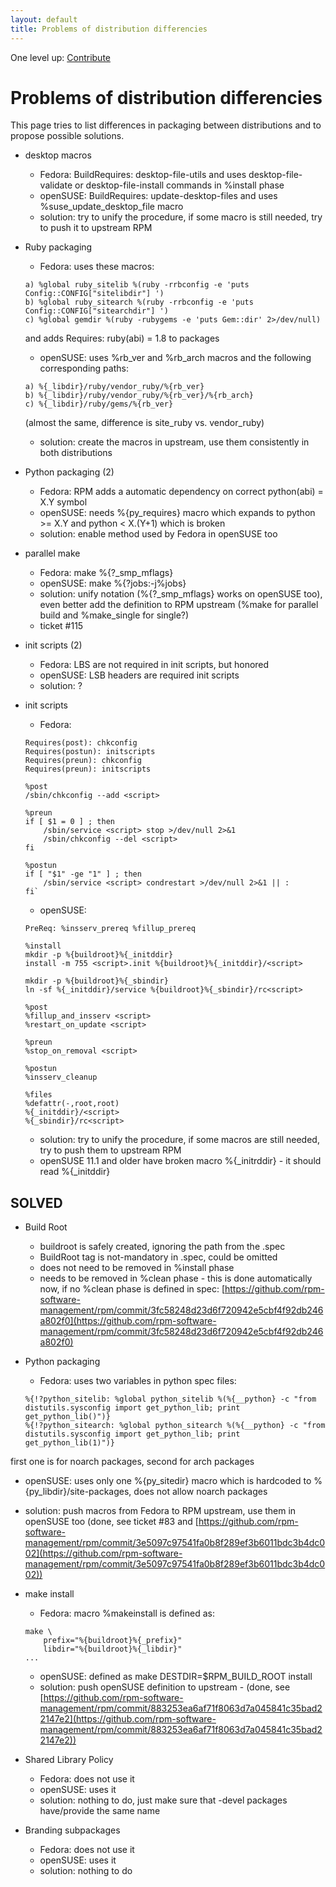 ```yaml
---
layout: default
title: Problems of distribution differencies
---
```

One level up: [Contribute](../contribute.html)

# Problems of distribution differencies


This page tries to list differences in packaging between distributions and to propose possible solutions.

* desktop macros
    * Fedora: BuildRequires: desktop-file-utils and uses desktop-file-validate or desktop-file-install commands in %install phase
    * openSUSE: BuildRequires: update-desktop-files and uses %suse_update_desktop_file macro
    * solution: try to unify the procedure, if some macro is still needed, try to push it to upstream RPM 

* Ruby packaging

    * Fedora: uses these macros:
    ```
    a) %global ruby_sitelib %(ruby -rrbconfig -e 'puts Config::CONFIG["sitelibdir"] ')
    b) %global ruby_sitearch %(ruby -rrbconfig -e 'puts Config::CONFIG["sitearchdir"] ')
    c) %global gemdir %(ruby -rubygems -e 'puts Gem::dir' 2>/dev/null)
    ```
    and adds Requires: ruby(abi) = 1.8 to packages

    * openSUSE: uses %rb_ver and %rb_arch macros and the following corresponding paths:
    ```
    a) %{_libdir}/ruby/vendor_ruby/%{rb_ver}
    b) %{_libdir}/ruby/vendor_ruby/%{rb_ver}/%{rb_arch}
    c) %{_libdir}/ruby/gems/%{rb_ver}
    ```
    (almost the same, difference is site_ruby vs. vendor_ruby)

    * solution: create the macros in upstream, use them consistently in both distributions 

* Python packaging (2)

    * Fedora: RPM adds a automatic dependency on correct python(abi) = X.Y symbol
    * openSUSE: needs %{py_requires} macro which expands to python >= X.Y and python < X.(Y+1) which is broken
    * solution: enable method used by Fedora in openSUSE too 

* parallel make

    * Fedora: make %{?_smp_mflags}
    * openSUSE: make %{?jobs:-j%jobs}
    * solution: unify notation (%{?_smp_mflags} works on openSUSE too), even better add the definition to RPM upstream (%make for parallel build and %make_single for single?)
    * ticket #115 

* init scripts (2)

    * Fedora: LBS are not required in init scripts, but honored
    * openSUSE: LSB headers are required init scripts
    * solution: ? 

* init scripts

    * Fedora:
    ```
    Requires(post): chkconfig
    Requires(postun): initscripts
    Requires(preun): chkconfig
    Requires(preun): initscripts

    %post
    /sbin/chkconfig --add <script>

    %preun
    if [ $1 = 0 ] ; then
        /sbin/service <script> stop >/dev/null 2>&1
        /sbin/chkconfig --del <script>
    fi

    %postun
    if [ "$1" -ge "1" ] ; then
        /sbin/service <script> condrestart >/dev/null 2>&1 || :
    fi`
    ```
    * openSUSE:
    ```
    PreReq: %insserv_prereq %fillup_prereq

    %install
    mkdir -p %{buildroot}%{_initddir}
    install -m 755 <script>.init %{buildroot}%{_initddir}/<script>

    mkdir -p %{buildroot}%{_sbindir}
    ln -sf %{_initddir}/service %{buildroot}%{_sbindir}/rc<script>

    %post
    %fillup_and_insserv <script>
    %restart_on_update <script>

    %preun
    %stop_on_removal <script>

    %postun
    %insserv_cleanup

    %files
    %defattr(-,root,root)
    %{_initddir}/<script>
    %{_sbindir}/rc<script>
    ```
    * solution: try to unify the procedure, if some macros are still needed, try to push them to upstream RPM
    * openSUSE 11.1 and older have broken macro %{_initrddir} - it should read %{_initddir} 

## SOLVED

* Build Root

    * buildroot is safely created, ignoring the path from the .spec
    * BuildRoot tag is not-mandatory in .spec, could be omitted
    * does not need to be removed in %install phase
    * needs to be removed in %clean phase - this is done automatically now, if no %clean phase is defined in spec: [https://github.com/rpm-software-management/rpm/commit/3fc58248d23d6f720942e5cbf4f92db246a802f0](https://github.com/rpm-software-management/rpm/commit/3fc58248d23d6f720942e5cbf4f92db246a802f0)

* Python packaging

    * Fedora: uses two variables in python spec files:
    ```
    %{!?python_sitelib: %global python_sitelib %(%{__python} -c "from distutils.sysconfig import get_python_lib; print get_python_lib()")}
    %{!?python_sitearch: %global python_sitearch %(%{__python} -c "from distutils.sysconfig import get_python_lib; print get_python_lib(1)")}
    ```

first one is for noarch packages, second for arch packages

* openSUSE: uses only one %{py_sitedir} macro which is hardcoded to %{py_libdir}/site-packages, does not allow noarch packages
* solution: push macros from Fedora to RPM upstream, use them in openSUSE too (done, see ticket #83 and [https://github.com/rpm-software-management/rpm/commit/3e5097c97541fa0b8f289ef3b6011bdc3b4dc002](https://github.com/rpm-software-management/rpm/commit/3e5097c97541fa0b8f289ef3b6011bdc3b4dc002)) 

* make install

    * Fedora: macro %makeinstall is defined as:
    ```
    make \
        prefix="%{buildroot}%{_prefix}"
        libdir="%{buildroot}%{_libdir}"
    ...
    ```
    * openSUSE: defined as make DESTDIR=$RPM_BUILD_ROOT install
    * solution: push openSUSE definition to upstream - (done, see [https://github.com/rpm-software-management/rpm/commit/883253ea6af71f8063d7a045841c35bad22147e2](https://github.com/rpm-software-management/rpm/commit/883253ea6af71f8063d7a045841c35bad22147e2))

* Shared Library Policy

    * Fedora: does not use it
    * openSUSE: uses it
    * solution: nothing to do, just make sure that -devel packages have/provide the same name 

* Branding subpackages

    * Fedora: does not use it
    * openSUSE: uses it
    * solution: nothing to do 


